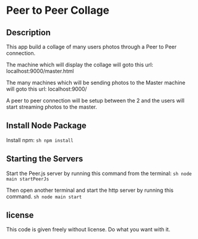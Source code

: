Peer to Peer Collage
=====================

Description
-----------

This app build a collage of many users photos through a Peer to Peer connection.

The machine which will display the collage will goto this url:
localhost:9000/master.html

The many machines which will be sending photos to the Master machine will goto this url:
localhost:9000/

A peer to peer connection will be setup between the 2 and the users will start streaming photos to the master.

Install Node Package
--------------------

Install npm:
``sh
npm install
``

Starting the Servers
--------------------

Start the Peer.js server by running this command from the terminal:
``sh
node main startPeerJs
``

Then open another terminal and start the http server by running this command.
``sh
node main start
``


license
-------
This code is given freely without license.
Do what you want with it.
